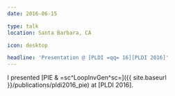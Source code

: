 ```yaml
---
date: 2016-06-15

type: talk
location: Santa Barbara, CA

icon: desktop

headline: 'Presentation @ [PLDI =qq= 16][PLDI 2016]'
---
```


I presented [PIE & =sc^LoopInvGen^sc=]({{ site.baseurl }}/publications/pldi2016_pie) at [PLDI 2016].
